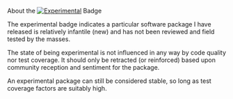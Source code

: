 About the [![Experimental](https://img.shields.io/badge/experimental-blue?logoColor=blue&label=%F0%9F%A7%AA%20%F0%9F%94%AC&labelColor=blue&color=gray)](https://github.com/JesseCoretta/JesseCoretta/blob/main/EXPERIMENTAL.md) Badge

The experimental badge indicates a particular software package I have released is relatively infantile (new) and has not been reviewed and field tested by the masses.

The state of being experimental is not influenced in any way by code quality nor test coverage. It should only be retracted (or reinforced) based upon community reception and sentiment for the package.

An experimental package can still be considered stable, so long as test coverage factors are suitably high.
